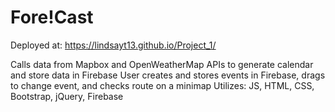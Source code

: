 # Fore!Cast
Deployed at: https://lindsayt13.github.io/Project_1/

Calls data from Mapbox and OpenWeatherMap APIs to generate calendar and store data in Firebase
User creates and stores events in Firebase, drags to change event, and checks route on a minimap 
Utilizes: JS, HTML, CSS, Bootstrap, jQuery, Firebase
